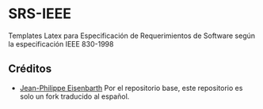 SRS-IEEE
========

Templates Latex para Especificación de Requerimientos de Software según la especificación IEEE 830-1998

## Créditos

- [Jean-Philippe Eisenbarth](https://github.com/Eisenbarth/SRS-Tex) Por el repositorio base, este repositorio es solo un fork traducido al español.
